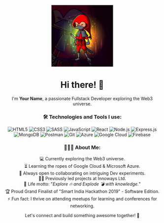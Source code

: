 <p align="center">
  <img src="https://raw.githubusercontent.com/pateljigar8005/pateljigar8005/main/pateljigar.jpeg" alt="Jigar Patel" width="200" />
</p>
<h1 align="center">Hi there! 👋</h1>
<p align="center">I'm <strong>Your Name</strong>, a passionate Fullstack Developer exploring the Web3 universe.</p>
<h3 align="center">🛠️ Technologies and Tools I use:</h3>
<p align="center">
  <img src="https://img.shields.io/badge/-HTML5-E34F26?style=flat&logo=html5&logoColor=white" alt="HTML5" />
  <img src="https://img.shields.io/badge/-CSS3-1572B6?style=flat&logo=css3" alt="CSS3" />
  <img src="https://img.shields.io/badge/-SASS-CC6699?style=flat&logo=sass&logoColor=white" alt="SASS" />
  <img src="https://img.shields.io/badge/-JavaScript-F7DF1E?style=flat&logo=javascript&logoColor=black" alt="JavaScript" />
  <img src="https://img.shields.io/badge/-React-61DAFB?style=flat&logo=react&logoColor=black" alt="React" />
  <img src="https://img.shields.io/badge/-Node.js-339933?style=flat&logo=node.js&logoColor=white" alt="Node.js" />
  <img src="https://img.shields.io/badge/-Express.js-000000?style=flat" alt="Express.js" />
  <img src="https://img.shields.io/badge/-MongoDB-47A248?style=flat&logo=mongodb&logoColor=white" alt="MongoDB" />
  <img src="https://img.shields.io/badge/-Postman-FF6C37?style=flat&logo=postman" alt="Postman" />
  <img src="https://img.shields.io/badge/-Git-F05032?style=flat&logo=git&logoColor=white" alt="Git" />
  <img src="https://img.shields.io/badge/-Azure-0089D6?style=flat&logo=microsoft-azure&logoColor=white" alt="Azure" />
  <img src="https://img.shields.io/badge/-Google%20Cloud-4285F4?style=flat&logo=google-cloud&logoColor=white" alt="Google Cloud" />
  <img src="https://img.shields.io/badge/-Firebase-FFCA28?style=flat&logo=firebase&logoColor=black" alt="Firebase" />
</p>
<h3 align="center">👨🏻‍💻 About Me:</h3>
<p align="center">
  💻 Currently exploring the Web3 universe.<br/>
  ⏳ Learning the ropes of Google Cloud & Microsoft Azure.<br/>
  🚀 Always open to collaborating on intriguing Dev experiments.<br/>
  👨‍💻 Previously led projects at Innoways Ltd.<br/>
  🎯 Life motto: "<em>Explore 🔥 and Explode 💣 with knowledge.</em>"<br/>
  🏆 Proud Grand Finalist of "Smart India Hackathon 2019" - Software Edition.<br/>
  ⚡ Fun fact: I thrive on attending meetups for learning and conferences for networking.
</p>
<p align="center">
  Let's connect and build something awesome together! 🌟
</p>
